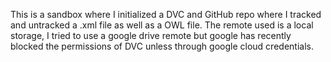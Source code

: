This is a sandbox where I initialized a DVC and GitHub repo where I tracked and untracked a .xml file as well as a OWL file. The remote used is a local storage, I tried to use a google drive remote but google has recently blocked the permissions of DVC unless through google cloud credentials. 